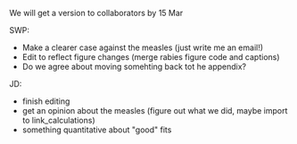 
We will get a version to collaborators by 15 Mar

SWP:
* Make a clearer case against the measles (just write me an email!)
* Edit to reflect figure changes (merge rabies figure code and captions)
* Do we agree about moving somehting back tot he appendix?

JD:
* finish editing
* get an opinion about the measles (figure out what we did, maybe import to link_calculations)
* something quantitative about "good" fits

